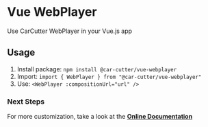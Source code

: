 # Vue WebPlayer

Use CarCutter WebPlayer in your Vue.js app

## Usage

1. Install package: `npm install @car-cutter/vue-webplayer`
2. Import: `import { WebPlayer } from "@car-cutter/vue-webplayer"`
3. Use: `<WebPlayer :compositionUrl="url" />`

### Next Steps

For more customization, take a look at the **[Online Documentation](https://carcutter.github.io/cars-webplayer-js/)**
